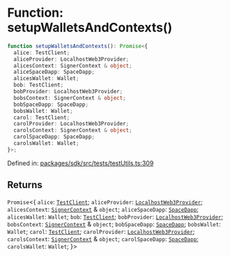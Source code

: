 # Function: setupWalletsAndContexts()

```ts
function setupWalletsAndContexts(): Promise<{
  alice: TestClient;
  aliceProvider: LocalhostWeb3Provider;
  alicesContext: SignerContext & object;
  aliceSpaceDapp: SpaceDapp;
  alicesWallet: Wallet;
  bob: TestClient;
  bobProvider: LocalhostWeb3Provider;
  bobsContext: SignerContext & object;
  bobSpaceDapp: SpaceDapp;
  bobsWallet: Wallet;
  carol: TestClient;
  carolProvider: LocalhostWeb3Provider;
  carolsContext: SignerContext & object;
  carolSpaceDapp: SpaceDapp;
  carolsWallet: Wallet;
}>;
```

Defined in: [packages/sdk/src/tests/testUtils.ts:309](https://github.com/towns-protocol/towns/blob/0db1fd0ac7258e8db8cedfb6183e8eade8284fa1/packages/sdk/src/tests/testUtils.ts#L309)

## Returns

`Promise`\<\{
  `alice`: [`TestClient`](../interfaces/TestClient.md);
  `aliceProvider`: [`LocalhostWeb3Provider`](../../Towns-Protocol-Web3/classes/LocalhostWeb3Provider.md);
  `alicesContext`: [`SignerContext`](../interfaces/SignerContext.md) & `object`;
  `aliceSpaceDapp`: [`SpaceDapp`](../../Towns-Protocol-Web3/classes/SpaceDapp.md);
  `alicesWallet`: `Wallet`;
  `bob`: [`TestClient`](../interfaces/TestClient.md);
  `bobProvider`: [`LocalhostWeb3Provider`](../../Towns-Protocol-Web3/classes/LocalhostWeb3Provider.md);
  `bobsContext`: [`SignerContext`](../interfaces/SignerContext.md) & `object`;
  `bobSpaceDapp`: [`SpaceDapp`](../../Towns-Protocol-Web3/classes/SpaceDapp.md);
  `bobsWallet`: `Wallet`;
  `carol`: [`TestClient`](../interfaces/TestClient.md);
  `carolProvider`: [`LocalhostWeb3Provider`](../../Towns-Protocol-Web3/classes/LocalhostWeb3Provider.md);
  `carolsContext`: [`SignerContext`](../interfaces/SignerContext.md) & `object`;
  `carolSpaceDapp`: [`SpaceDapp`](../../Towns-Protocol-Web3/classes/SpaceDapp.md);
  `carolsWallet`: `Wallet`;
\}\>

